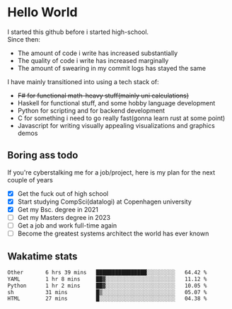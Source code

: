 # Hello World

I started this github before i started high-school.  
Since then:
- The amount of code i write has increased substantially
- The quality of code i write has increased marginally
- The amount of swearing in my commit logs has stayed the same

I have mainly transitioned into using a tech stack of:
- ~~F# for functional math-heavy stuff(mainly uni calculations)~~
- Haskell for functional stuff, and some hobby language development
- Python for scripting and for backend development
- C for something i need to go really fast(gonna learn rust at some point)
- Javascript for writing visually appealing visualizations and graphics demos

## Boring ass todo
If you're cyberstalking me for a job/project, here is my plan for the next couple of years
- [x] Get the fuck out of high school
- [x] Start studying CompSci(datalogi) at Copenhagen university
- [x] Get my Bsc. degree in 2021
- [ ] Get my Masters degree in 2023
- [ ] Get a job and work full-time again
- [ ] Become the greatest systems architect the world has ever known

## Wakatime stats
<!--START_SECTION:waka-->

```txt
Other       6 hrs 39 mins   ████████████████░░░░░░░░░   64.42 %
YAML        1 hr 8 mins     ██▓░░░░░░░░░░░░░░░░░░░░░░   11.12 %
Python      1 hr 2 mins     ██▓░░░░░░░░░░░░░░░░░░░░░░   10.05 %
sh          31 mins         █▒░░░░░░░░░░░░░░░░░░░░░░░   05.07 %
HTML        27 mins         █░░░░░░░░░░░░░░░░░░░░░░░░   04.38 %
```

<!--END_SECTION:waka-->
